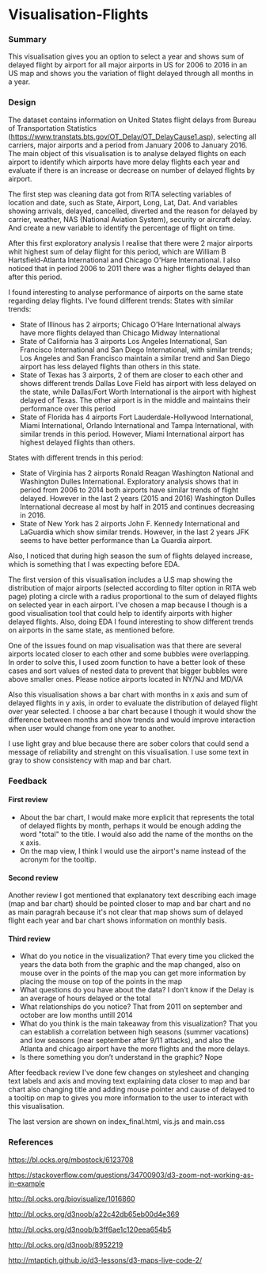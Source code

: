 # Visualisation-Flights

### Summary
This visualisation gives you an option to select a year and shows sum of delayed flight by airport for all major airports in US for 2006 to 2016 in an US map and shows you the variation of flight delayed through all months in a year. 

### Design
The dataset contains information on United States flight delays from Bureau of Transportation Statistics (https://www.transtats.bts.gov/OT_Delay/OT_DelayCause1.asp), selecting all carriers, major airports and a period from January 2006 to January 2016. The main object of this visualisation is to analyse delayed flights on each airport to identify which airports have more delay flights each year and evaluate if there is an increase or decrease on number of delayed flights by airport.

The first step was cleaning data got from RITA selecting variables of location and date, such as
State, Airport, Long, Lat, Dat. And variables showing arrivals, delayed, cancelled,	diverted and the reason for delayed
by carrier,	weather, NAS (National Aviation System), security or aircraft delay. And create a new variable to identify the percentage of flight on time. 

After this first exploratory analysis I realise that there were 2 major airports whit highest sum of delay flight for this period, which are William B Hartsfield-Atlanta International and Chicago O'Hare International. I also noticed that in period 2006 to 2011 there was a higher flights delayed than after this period. 

I found interesting to analyse performance of airports on the same state regarding delay flights. I've found different trends:
States with similar trends:
  - State of Illinous has 2 airports; Chicago O'Hare International always have more flights delayed than Chicago Midway International
  - State of California has 3 airports Los Angeles International, San Francisco International and San Diego International, with similar trends; Los Angeles and San Francisco maintain a similar trend and San Diego airport has less delayed flights than others in this state.
  - State of Texas has 3 airports, 2 of them are closer to each other and shows different trends Dallas Love Field has airport with less delayed on the state, while Dallas/Fort Worth International is the airport with highest delayed of Texas. The other airport is in the middle and maintains their performance over this period
  - State of Florida has 4 airports Fort Lauderdale-Hollywood International, Miami International, Orlando International and Tampa International, with similar trends in this period. However, Miami International airport has highest delayed flights than others.

States with different trends in this period:
  - State of Virginia has 2 airports Ronald Reagan Washington National and Washington Dulles International. Exploratory analysis shows that in period from 2006 to 2014 both airports have similar trends of flight delayed. However in the last 2 years (2015 and 2016) Washington Dulles International decrease al most by half in 2015 and continues decreasing in 2016.
  - State of New York has 2 airports John F. Kennedy International and LaGuardia which show similar trends. However, in the last 2 years JFK seems to have better performance than La Guardia airport.

Also, I noticed that during high season the sum of flights delayed increase, which is something that I was expecting before EDA.

The first version of this visualisation includes a U.S map showing the distribution of major airports (selected according to filter option in RITA web page) ploting a circle with a radius proportional to the sum of delayed flights on selected year in each airport. I've chosen a map because I though is a good visualisation tool that could help to identify airports with higher delayed flights. Also, doing EDA I found interesting to show different trends on airports in the same state, as mentioned before.

One of the issues found on map visualisation was that there are several airports located closer to each other and some bubbles were overlapping. In order to solve this, I used zoom function to have a better look of these cases and sort values of nested data to prevent that bigger bubbles were above smaller ones. Please notice airports located in NY/NJ and MD/VA

Also this visualisation shows a bar chart with months in x axis and sum of delayed flights in y axis, in order to evaluate the distribution of delayed flight over year selected. I choose a bar chart because I though it would show the difference between months and show trends and would improve interaction when user would change from one year to another.

I use light gray and blue because there are sober colors that could send a message of reliability and strenght on this visualisation. I use some text in gray to show consistency with map and bar chart.

### Feedback

#### First review
- About the bar chart, I would make more explicit that represents the total of delayed flights by month, perhaps it would be enough adding the word "total" to the title. I would also add the name of the months on the x axis. 
- On the map view, I think I would use the airport's name instead of the acronym for the tooltip. 

#### Second review
Another review I got mentioned that explanatory text describing each image (map and bar chart) should be pointed closer to map and bar chart and no as main paragrah because it's not clear that map shows sum of delayed flight each year and bar chart shows information on monthly basis.

#### Third review
- What do you notice in the visualization? 
That every time you clicked the years the data both from the graphic and the map changed, also on mouse over in the points of the map you can get more information by placing the mouse on top of the points in the map
- What questions do you have about the data? 
I don't know if the Delay is an average of hours delayed or the total
- What relationships do you notice? 
That from 2011 on september and october are low months untill 2014
- What do you think is the main takeaway from this visualization? 
That you can establish a correlation between high seasons (summer vacations) and low seasons (near september after 9/11 attacks), and also the Atlanta and chicago airport have the more flights and the more delays.
- Is there something you don’t understand in the graphic?
Nope

After feedback review I've done few changes on stylesheet and changing text labels and axis and moving text explaining data closer to map and bar chart also changing title and adding mouse pointer and cause of delayed to a tooltip on map to gives you more information to the user to interact with this visualisation.

The last version are shown on index_final.html, vis.js and main.css

### References

https://bl.ocks.org/mbostock/6123708

https://stackoverflow.com/questions/34700903/d3-zoom-not-working-as-in-example

http://bl.ocks.org/biovisualize/1016860

http://bl.ocks.org/d3noob/a22c42db65eb00d4e369

http://bl.ocks.org/d3noob/b3ff6ae1c120eea654b5

http://bl.ocks.org/d3noob/8952219

http://mtaptich.github.io/d3-lessons/d3-maps-live-code-2/



